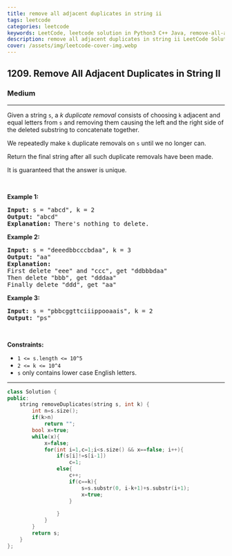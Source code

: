 ```yaml
---
title: remove all adjacent duplicates in string ii
tags: leetcode
categories: leetcode
keywords: LeetCode, leetcode solution in Python3 C++ Java, remove-all-adjacent-duplicates-in-string-ii solution
description: remove all adjacent duplicates in string ii LeetCode Solution Explained
cover: /assets/img/leetcode-cover-img.webp
---
```





<h2>1209. Remove All Adjacent Duplicates in String II</h2><h3>Medium</h3><hr><div><p>Given a string&nbsp;<code>s</code>, a <em>k</em>&nbsp;<em>duplicate removal</em>&nbsp;consists of choosing <code>k</code>&nbsp;adjacent and equal letters from&nbsp;<code>s</code> and removing&nbsp;them causing the left and the right side of the deleted substring to concatenate together.</p>

<p>We repeatedly make <code>k</code> duplicate removals on <code>s</code> until we no longer can.</p>

<p>Return the final string after all such duplicate removals have been made.</p>

<p>It is guaranteed that the answer is unique.</p>

<p>&nbsp;</p>
<p><strong>Example 1:</strong></p>

<pre><strong>Input:</strong> s = "abcd", k = 2
<strong>Output:</strong> "abcd"
<strong>Explanation: </strong>There's nothing to delete.</pre>

<p><strong>Example 2:</strong></p>

<pre><strong>Input:</strong> s = "deeedbbcccbdaa", k = 3
<strong>Output:</strong> "aa"
<strong>Explanation: 
</strong>First delete "eee" and "ccc", get "ddbbbdaa"
Then delete "bbb", get "dddaa"
Finally delete "ddd", get "aa"</pre>

<p><strong>Example 3:</strong></p>

<pre><strong>Input:</strong> s = "pbbcggttciiippooaais", k = 2
<strong>Output:</strong> "ps"
</pre>

<p>&nbsp;</p>
<p><strong>Constraints:</strong></p>

<ul>
	<li><code>1 &lt;= s.length &lt;= 10^5</code></li>
	<li><code>2 &lt;= k &lt;= 10^4</code></li>
	<li><code>s</code> only contains lower case English letters.</li>
</ul>
</div>

---




```cpp
class Solution {
public:
    string removeDuplicates(string s, int k) {
        int n=s.size();
        if(k>n)
            return "";
        bool x=true;
        while(x){
            x=false;
            for(int i=1,c=1;i<s.size() && x==false; i++){
                if(s[i]!=s[i-1])
                    c=1;
                else{
                    c++;
                    if(c==k){
                        s=s.substr(0, i-k+1)+s.substr(i+1);
                        x=true;
                    }
                        
                }
            }
        }
        return s;
    }
};
```
